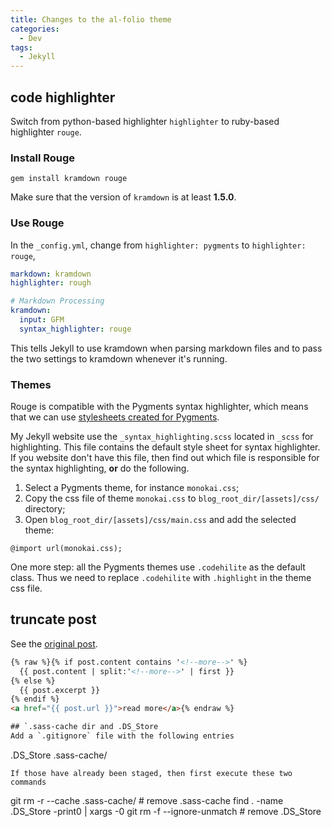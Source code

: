 ```yaml
---
title: Changes to the al-folio theme
categories:
  - Dev
tags:
  - Jekyll
---
```


## code highlighter
Switch from python-based highlighter `highlighter` to ruby-based highlighter `rouge`.

### Install Rouge

```
gem install kramdown rouge
```
Make sure that the version of `kramdown` is at least **1.5.0**.

### Use Rouge
In the `_config.yml`, change from `highlighter: pygments` to `highlighter: rouge`,

```yml
markdown: kramdown
highlighter: rough

# Markdown Processing
kramdown:
  input: GFM
  syntax_highlighter: rouge
```
This tells Jekyll to use kramdown when parsing markdown files and to pass the two settings to kramdown whenever it's running.

### Themes
Rouge is compatible with the Pygments syntax highlighter, which means that we can use [stylesheets created for Pygments](http://richleland.github.io/pygments-css/).

My Jekyll website use the `_syntax_highlighting.scss` located in `_scss` for highlighting. This file contains the default style sheet for syntax highlighter. If you website don't have this file, then find out which file is responsible for the syntax highlighting, **or** do the following.

1. Select a Pygments theme, for instance `monokai.css`;
2. Copy the css file of theme `monokai.css` to `blog_root_dir/[assets]/css/` directory;
3. Open `blog_root_dir/[assets]/css/main.css` and add the selected theme:
```
@import url(monokai.css);
```
One more step: all the Pygments themes use `.codehilite` as the default class. Thus we need to replace `.codehilite` with `.highlight` in the theme css file.

## truncate post

See the [original post](http://briankhuu.com/blog/self/jekyll/2014/12/03/post-truncation-in-jekyll.html).

```html
{% raw %}{% if post.content contains '<!--more-->' %}
  {{ post.content | split:'<!--more-->' | first }}
{% else %}
  {{ post.excerpt }}
{% endif %}
<a href="{{ post.url }}">read more</a>{% endraw %}

## `.sass-cache dir and .DS_Store
Add a `.gitignore` file with the following entries
```
.DS_Store
.sass-cache/
```
If those have already been staged, then first execute these two commands
```
git rm -r --cache .sass-cache/ # remove .sass-cache
find . -name .DS_Store -print0 | xargs -0 git rm -f --ignore-unmatch # remove .DS_Store
```